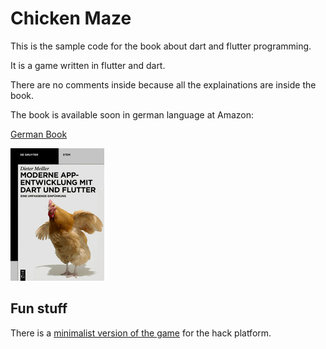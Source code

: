 # Chicken Maze

This is the sample code for the book about dart and flutter programming.

It is a game written in flutter and dart.

There are no comments inside because all the explainations are inside the book.

The book is available soon in german language at Amazon:

[German Book](https://www.amazon.de/dp/3110690640/ref=cm_sw_em_r_mt_dp_U_TF4xEbN4AZSA7)

![Book](book.jpg)

## Fun stuff

There is a [minimalist version of the game](https://github.com/Schnurber/hack_chicken_maze) for the hack platform.
